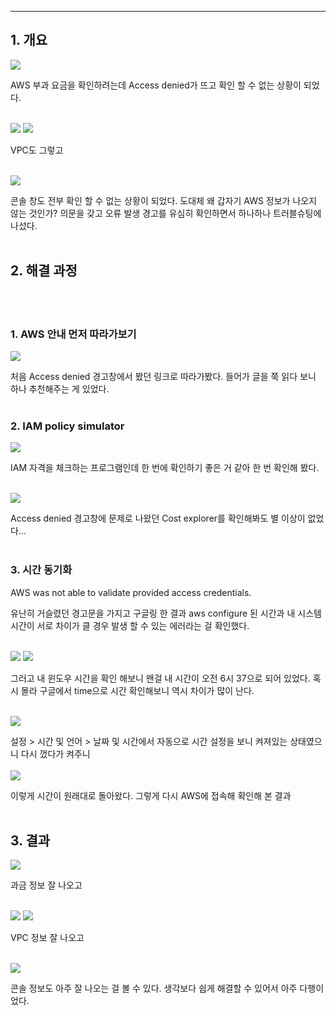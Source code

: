 ------------------------------------------------------------------------

## 1. 개요


<img src="images/aws1.png">

AWS 부과 요금을 확인하려는데   Access denied가 뜨고 확인 할 수 없는 상황이 되었다. 
<br/><br/>

<img src="images/aws4.png">

<img src="images/aws2.png">

VPC도 그렇고
<br/><br/>

<img src="images/aws3.png">

콘솔 창도 전부 확인 할 수 없는 상황이 되었다. 
도대체 왜 갑자기 AWS 정보가 나오지 않는 것인가? 의문을 갖고 오류 발생 경고를 유심히 확인하면서 하나하나 트러블슈팅에 나섰다.
<br/><br/>

## 2. 해결 과정
<br/><br/>
### 1. AWS 안내 먼저 따라가보기

<img src="images/aws1-1.png">

처음 Access denied 경고창에서 봤던 링크로 따라가봤다. 들어가 글을 쭉 읽다 보니 하나 추천해주는 게 있었다.
<br/><br/>
### 2. IAM policy simulator

<img src="images/aws15.png">

IAM 자격을 체크하는 프로그램인데 한 번에 확인하기 좋은 거 같아 한 번 확인해 봤다.
<br/><br/>

<img src="images/aws14.png">

Access denied 경고창에 문제로 나왔던 Cost explorer를 확인해봐도 별 이상이 없었다...
<br/><br/>
### 3. 시간 동기화

AWS was not able to validate provided access credentials.

유난히 거슬렸던 경고문을 가지고 구글링 한 결과 aws configure 된 시간과 내 시스템 시간이 서로 차이가 클 경우 발생 할 수 있는 에러라는 걸 확인했다. 
<br/><br/>

<img src="images/aws5.png">

<img src="images/aws6.png">

그러고 내 윈도우 시간을 확인 해보니 왠걸 내 시간이 오전 6시 37으로 되어 있었다. 혹시 몰라 구글에서 time으로 시간 확인해보니 역시 차이가 많이 난다.
<br/><br/>

<img src="images/aws7.png">

설정 > 시간 및 언어 > 날짜 및 시간에서 자동으로 시간 설정을 보니 켜져있는 상태였으니 다시 껐다가 켜주니
<br/><br/>
<img src="images/aws8.png">

이렇게 시간이 원래대로 돌아왔다. 그렇게 다시 AWS에 접속해 확인해 본 결과
<br/><br/>

## 3. 결과

<img src="images/aws12.png">

과금 정보 잘 나오고
<br/><br/>


<img src="images/aws11.png">

<img src="images/aws10.png">

VPC 정보 잘 나오고
<br/><br/>


<img src="images/aws9.png">

콘솔 정보도 아주 잘 나오는 걸 볼 수 있다.
생각보다 쉽게 해결할 수 있어서 아주 다행이었다.